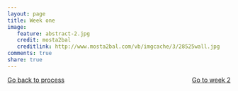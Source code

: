 ```yaml
---
layout: page 
title: Week one 
image: 
   feature: abstract-2.jpg
   credit: mosta2bal
   creditlink: http://www.mosta2bal.com/vb/imgcache/3/28525wall.jpg
comments: true
share: true 
---
```










<div style="float: left"> 
<a href="{{ site.url }}/retail/project/process/" class="btn">Go back to process</a>
</div>

<div style="float: right"> 
<a href="{{ site.url }}/retail/project/week-2/" class="btn">Go to week 2</a>
</div>